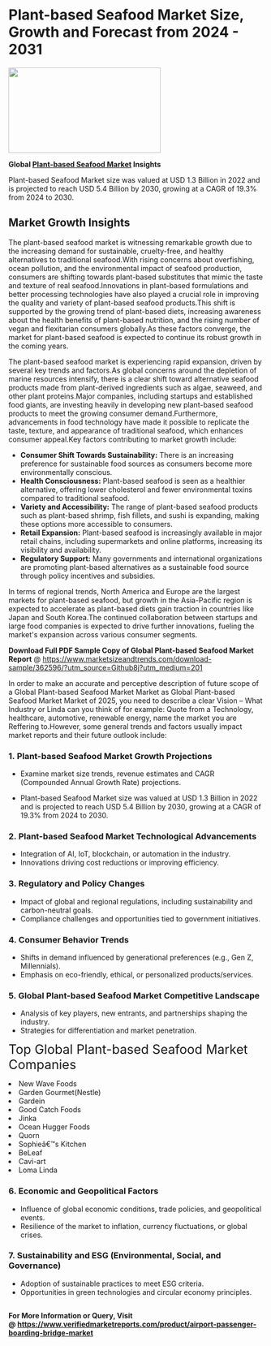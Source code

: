 <H1>Plant-based Seafood Market Size, Growth and Forecast from 2024 - 2031</H1><img class="aligncenter size-medium wp-image-584254" src="https://thirdeyenews.in/wp-content/uploads/2024/09/Global-Market-Research-300x168.jpeg" alt="" width="300" height="168" /><p><strong>Global&nbsp;<a href="https://www.marketsizeandtrends.com/download-sample/362596/?utm_source=Github8j?utm_medium=201">Plant-based Seafood Market</a> Insights</strong></p><p>Plant-based Seafood Market size was valued at USD 1.3 Billion in 2022 and is projected to reach USD 5.4 Billion by 2030, growing at a CAGR of 19.3% from 2024 to 2030.</p><p><h2>Market Growth Insights</h2> <p>The plant-based seafood market is witnessing remarkable growth due to the increasing demand for sustainable, cruelty-free, and healthy alternatives to traditional seafood.With rising concerns about overfishing, ocean pollution, and the environmental impact of seafood production, consumers are shifting towards plant-based substitutes that mimic the taste and texture of real seafood.Innovations in plant-based formulations and better processing technologies have also played a crucial role in improving the quality and variety of plant-based seafood products.This shift is supported by the growing trend of plant-based diets, increasing awareness about the health benefits of plant-based nutrition, and the rising number of vegan and flexitarian consumers globally.As these factors converge, the market for plant-based seafood is expected to continue its robust growth in the coming years.</p> <p>The plant-based seafood market is experiencing rapid expansion, driven by several key trends and factors.As global concerns around the depletion of marine resources intensify, there is a clear shift toward alternative seafood products made from plant-derived ingredients such as algae, seaweed, and other plant proteins.Major companies, including startups and established food giants, are investing heavily in developing new plant-based seafood products to meet the growing consumer demand.Furthermore, advancements in food technology have made it possible to replicate the taste, texture, and appearance of traditional seafood, which enhances consumer appeal.Key factors contributing to market growth include: <ul> <li><strong>Consumer Shift Towards Sustainability:</strong> There is an increasing preference for sustainable food sources as consumers become more environmentally conscious.</li> <li><strong>Health Consciousness:</strong> Plant-based seafood is seen as a healthier alternative, offering lower cholesterol and fewer environmental toxins compared to traditional seafood.</li> <li><strong>Variety and Accessibility:</strong> The range of plant-based seafood products such as plant-based shrimp, fish fillets, and sushi is expanding, making these options more accessible to consumers.</li> <li><strong>Retail Expansion:</strong> Plant-based seafood is increasingly available in major retail chains, including supermarkets and online platforms, increasing its visibility and availability.</li> <li><strong>Regulatory Support:</strong> Many governments and international organizations are promoting plant-based alternatives as a sustainable food source through policy incentives and subsidies.</li> </ul> <p>In terms of regional trends, North America and Europe are the largest markets for plant-based seafood, but growth in the Asia-Pacific region is expected to accelerate as plant-based diets gain traction in countries like Japan and South Korea.The continued collaboration between startups and large food companies is expected to drive further innovations, fueling the market's expansion across various consumer segments.</p> <p><span class=""><strong>Download Full PDF Sample Copy of Global Plant-based Seafood Market Report</strong> @ <a href="https://www.marketsizeandtrends.com/download-sample/362596/?utm_source=Github8j?utm_medium=201" target="_blank">https://www.marketsizeandtrends.com/download-sample/362596/?utm_source=Github8j?utm_medium=201</a></span></p><p>In order to make an accurate and perceptive description of future scope of a Global&nbsp;Plant-based Seafood Market Market as Global&nbsp;Plant-based Seafood Market Market of 2025, you need to describe a clear Vision &ndash; What Industry or Linda can you think of for example: Quote from a Technology, healthcare, automotive, renewable energy, name the market you are Reffering to.However, some general trends and factors usually impact market reports and their future outlook include:</p><h3>1.&nbsp;<strong>Plant-based Seafood Market Growth Projections</strong></h3><ul><li>Examine market size trends, revenue estimates and CAGR (Compounded Annual Growth Rate) projections.</li><li><p>Plant-based Seafood Market size was valued at USD 1.3 Billion in 2022 and is projected to reach USD 5.4 Billion by 2030, growing at a CAGR of 19.3% from 2024 to 2030.</p></li></ul><h3>2.&nbsp;<strong>Plant-based Seafood Market Technological Advancements</strong></h3><ul><li>Integration of AI, IoT, blockchain, or automation in the industry.</li><li>Innovations driving cost reductions or improving efficiency.</li></ul><h3>3.&nbsp;<strong>Regulatory and Policy Changes</strong></h3><ul><li>Impact of global and regional regulations, including sustainability and carbon-neutral goals.</li><li>Compliance challenges and opportunities tied to government initiatives.</li></ul><h3>4.&nbsp;<strong>Consumer Behavior Trends</strong></h3><ul><li>Shifts in demand influenced by generational preferences (e.g., Gen Z, Millennials).</li><li>Emphasis on eco-friendly, ethical, or personalized products/services.</li></ul><h3>5.&nbsp;<strong>Global Plant-based Seafood Market Competitive Landscape</strong></h3><ul><li>Analysis of key players, new entrants, and partnerships shaping the industry.</li><li>Strategies for differentiation and market penetration.</li></ul><p data-pm-slice="1 1 []"><span style="color: inherit; font-family: inherit; font-size: 25px;">Top Global Plant-based Seafood Market Companies</span></p><div class="" data-test-id=""><p><li>New Wave Foods</li><li> Garden Gourmet(Nestle)</li><li> Gardein</li><li> Good Catch Foods</li><li> Jinka</li><li> Ocean Hugger Foods</li><li> Quorn</li><li> Sophieâ€™s Kitchen</li><li> BeLeaf</li><li> Cavi-art</li><li> Loma Linda</li></p></div><h3>6.&nbsp;<strong>Economic and Geopolitical Factors</strong></h3><ul><li>Influence of global economic conditions, trade policies, and geopolitical events.</li><li>Resilience of the market to inflation, currency fluctuations, or global crises.</li></ul><h3>7.&nbsp;<strong>Sustainability and ESG (Environmental, Social, and Governance)</strong></h3><ul><li>Adoption of sustainable practices to meet ESG criteria.</li><li>Opportunities in green technologies and circular economy principles.</li></ul><h2><strong style="font-size: 14px;">For More Information or Query, Visit @&nbsp;</strong><a style="background-color: #ffffff; font-size: 14px;" href="https://www.marketsizeandtrends.com/report/plant-based-seafood-market/" target="_blank">https://www.verifiedmarketreports.com/product/airport-passenger-boarding-bridge-market</a></h2>